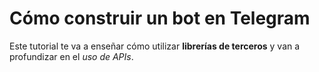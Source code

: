 # Cómo construir un bot en Telegram

Este tutorial te va a enseñar cómo utilizar **librerías de terceros** y van a profundizar en el *uso de APIs*.


<!--
##### Aspectos que se van a cubrir
* A

-->
